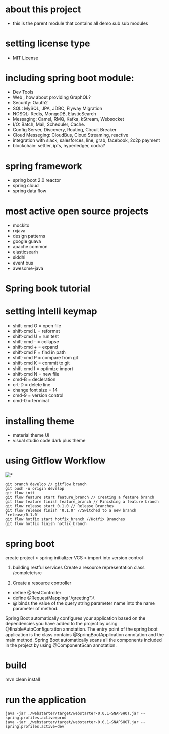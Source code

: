   # about this project
 - this is the parent module that contains all demo sub sub modules

 # setting license type
 - MIT License
 
 # including spring boot module:
 - Dev Tools
 - Web , how about providing GraphQL?
 - Security: Oauth2
 - SQL: MySQL, JPA, JDBC, Flyway Migration
 - NOSQL: Redis, MongoDB, ElasticSearch
 - Messaging: Camel, RMQ, Kafka, kStream, Websocket
 - I/O: Batch, Mail, Scheduler, Cache.
 - Config Server, Discovery, Routing, Circuit Breaker
 - Cloud Messeging: CloudBus, Cloud Streaming, reactive
 - integration with slack, salesforces, line, grab, facebook, 2c2p payment
 - blockchain: settler, ipfs, hyperledger, codra?
 
 # spring framework 
 - spring boot 2.0 reactor
 - spring cloud
 - spring data flow
 
 # most active open source projects
 - mockito
 - rxjava
 - design patterns
 - google guava
 - apache common
 - elasticsearh
 - siddhi
 - event bus
 - awesome-java
 
 # Spring book tutorial
[](https://www.tutorialspoint.com/spring_boot/index.htm)
[](https://docs.spring.io/spring-boot/docs/2.1.5.RELEASE/reference/htmlsingle/)
 
 # setting intelli keymap
 - shift-cmd O = open file
 - shift-cmd L = reformat
 - shift-cmd U = run test
 - shift-cmd - = collapse 
 - shift-cmd + = expand
 - shift-cmd F = find in path
 - shift-cmd P = compare from git
 - shift-cmd K = commit to git
 - shift-cmd I = optimize import
 - shift-cmd N = new file
 - cmd-B = decleration
 - crt-D = delete line
 - change font size = 14
 - cmd-9 = version control
 - cmd-0 = terminal


 # installing theme
 * material theme UI
 * visual studio code dark plus theme

 # using Gitflow Workflow

![*](https://www.atlassian.com/dam/jcr:61ccc620-5249-4338-be66-94d563f2843c/05%20(2).svg) 
 
    git branch develop // gitflow branch
    git push -u origin develop
    git flow init
    git flow feature start feature_branch // Creating a feature branch    
    git flow feature finish feature_branch // Finishing a feature branch
    git flow release start 0.1.0 // Release Branches
    git flow release finish '0.1.0' //Switched to a new branch 'release/0.1.0'
    git flow hotfix start hotfix_branch //Hotfix Branches
    git flow hotfix finish hotfix_branch

 # spring boot
 create project > spring initializer 
 VCS > import into version control 
 
 1. building restful services
 Create a resource representation class
 /complete/src
 
 2. Create a resource controller
 * define @RestController
 * define @RequestMapping("/greeting")\
 * @ binds the value of the query string parameter name into the name parameter of method.
 
 Spring Boot automatically configures your application based on the dependencies you have added to the project by using @EnableAutoConfiguration annotation. 
 The entry point of the spring boot application is the class contains @SpringBootApplication annotation and the main method. 
 Spring Boot automatically scans all the components included in the project by using @ComponentScan annotation.

# build 
mvn clean install
 
 # run the application
    java -jar ./webstarter/target/webstarter-0.0.1-SNAPSHOT.jar --spring.profiles.active=prod
    java -jar ./webstarter/target/webstarter-0.0.1-SNAPSHOT.jar --spring.profiles.active=dev

 
 
 